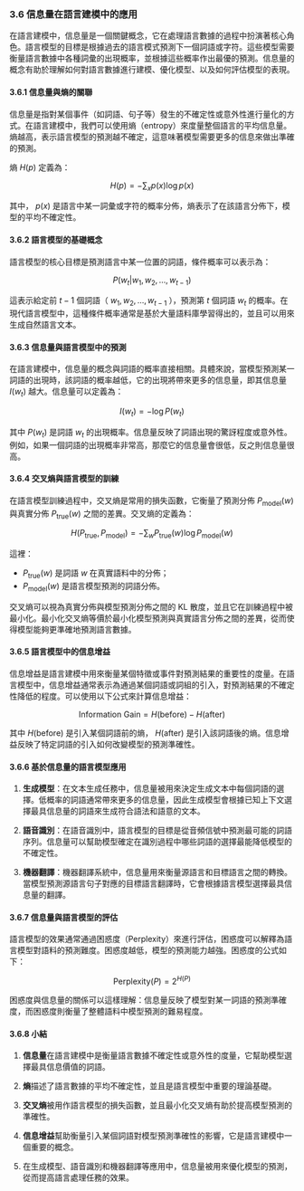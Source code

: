 ### **3.6 信息量在語言建模中的應用**

在語言建模中，信息量是一個關鍵概念，它在處理語言數據的過程中扮演著核心角色。語言模型的目標是根據過去的語言模式預測下一個詞語或字符。這些模型需要衡量語言數據中各種詞彙的出現概率，並根據這些概率作出最優的預測。信息量的概念有助於理解如何對語言數據進行建模、優化模型、以及如何評估模型的表現。

#### **3.6.1 信息量與熵的關聯**

信息量是指對某個事件（如詞語、句子等）發生的不確定性或意外性進行量化的方式。在語言建模中，我們可以使用熵（entropy）來度量整個語言的平均信息量。熵越高，表示語言模型的預測越不確定，這意味著模型需要更多的信息來做出準確的預測。

熵  $`H(p)`$  定義為：

```math
H(p) = - \sum_{x} p(x) \log p(x)
```

其中， $`p(x)`$  是語言中某一詞彙或字符的概率分佈，熵表示了在該語言分佈下，模型的平均不確定性。

#### **3.6.2 語言模型的基礎概念**

語言模型的核心目標是預測語言中某一位置的詞語，條件概率可以表示為：

```math
P(w_t | w_1, w_2, \dots, w_{t-1})
```

這表示給定前  $`t-1`$  個詞語（ $`w_1, w_2, \dots, w_{t-1}`$ ），預測第  $`t`$  個詞語  $`w_t`$  的概率。在現代語言模型中，這種條件概率通常是基於大量語料庫學習得出的，並且可以用來生成自然語言文本。

#### **3.6.3 信息量與語言模型中的預測**

在語言建模中，信息量的概念與詞語的概率直接相關。具體來說，當模型預測某一詞語的出現時，該詞語的概率越低，它的出現將帶來更多的信息量，即其信息量  $`I(w_t)`$  越大。信息量可以定義為：


```math
I(w_t) = -\log P(w_t)
```

其中  $`P(w_t)`$  是詞語  $`w_t`$  的出現概率。信息量反映了詞語出現的驚訝程度或意外性。例如，如果一個詞語的出現概率非常高，那麼它的信息量會很低，反之則信息量很高。

#### **3.6.4 交叉熵與語言模型的訓練**

在語言模型訓練過程中，交叉熵是常用的損失函數，它衡量了預測分佈  $`P_{\text{model}}(w)`$  與真實分佈  $`P_{\text{true}}(w)`$  之間的差異。交叉熵的定義為：


```math
H(P_{\text{true}}, P_{\text{model}}) = - \sum_{w} P_{\text{true}}(w) \log P_{\text{model}}(w)
```


這裡：
-  $`P_{\text{true}}(w)`$  是詞語  $`w`$  在真實語料中的分佈；
-  $`P_{\text{model}}(w)`$  是語言模型預測的詞語分佈。

交叉熵可以視為真實分佈與模型預測分佈之間的 KL 散度，並且它在訓練過程中被最小化。最小化交叉熵等價於最小化模型預測與真實語言分佈之間的差異，從而使得模型能夠更準確地預測語言數據。

#### **3.6.5 語言模型中的信息增益**

信息增益是語言建模中用來衡量某個特徵或事件對預測結果的重要性的度量。在語言模型中，信息增益通常表示為通過某個詞語或詞組的引入，對預測結果的不確定性降低的程度。可以使用以下公式來計算信息增益：


```math
\text{Information Gain} = H(\text{before}) - H(\text{after})
```

其中  $`H(\text{before})`$  是引入某個詞語前的熵， $`H(\text{after})`$  是引入該詞語後的熵。信息增益反映了特定詞語的引入如何改變模型的預測準確性。

#### **3.6.6 基於信息量的語言模型應用**

1. **生成模型**：在文本生成任務中，信息量被用來決定生成文本中每個詞語的選擇。低概率的詞語通常帶來更多的信息量，因此生成模型會根據已知上下文選擇最具信息量的詞語來生成符合語法和語意的文本。

2. **語音識別**：在語音識別中，語言模型的目標是從音頻信號中預測最可能的詞語序列。信息量可以幫助模型確定在識別過程中哪些詞語的選擇最能降低模型的不確定性。

3. **機器翻譯**：機器翻譯系統中，信息量用來衡量源語言和目標語言之間的轉換。當模型預測源語言句子對應的目標語言翻譯時，它會根據語言模型選擇最具信息量的翻譯。

#### **3.6.7 信息量與語言模型的評估**

語言模型的效果通常通過困惑度（Perplexity）來進行評估，困惑度可以解釋為語言模型對語料的預測難度。困惑度越低，模型的預測能力越強。困惑度的公式如下：


```math
\text{Perplexity}(P) = 2^{H(P)}
```


困惑度與信息量的關係可以這樣理解：信息量反映了模型對某一詞語的預測準確度，而困惑度則衡量了整體語料中模型預測的難易程度。

#### **3.6.8 小結**

1. **信息量**在語言建模中是衡量語言數據不確定性或意外性的度量，它幫助模型選擇最具信息價值的詞語。
   
2. **熵**描述了語言數據的平均不確定性，並且是語言模型中重要的理論基礎。

3. **交叉熵**被用作語言模型的損失函數，並且最小化交叉熵有助於提高模型預測的準確性。

4. **信息增益**幫助衡量引入某個詞語對模型預測準確性的影響，它是語言建模中一個重要的概念。

5. 在生成模型、語音識別和機器翻譯等應用中，信息量被用來優化模型的預測，從而提高語言處理任務的效果。